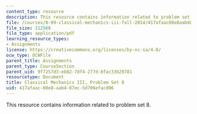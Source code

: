 ```yaml
---
content_type: resource
description: This resource contains information related to problem set 8.
file: /courses/8-09-classical-mechanics-iii-fall-2014/417afaac08e8aab487ec5d706efacd06_MIT8_09F14_pset8.pdf
file_size: 212560
file_type: application/pdf
learning_resource_types:
- Assignments
license: https://creativecommons.org/licenses/by-nc-sa/4.0/
ocw_type: OCWFile
parent_title: Assignments
parent_type: CourseSection
parent_uid: 9f7257d3-eb82-7df4-277d-0fac33629781
resourcetype: Document
title: Classical Mechanics III, Problem Set 8
uid: 417afaac-08e8-aab4-87ec-5d706efacd06
---
```

This resource contains information related to problem set 8.